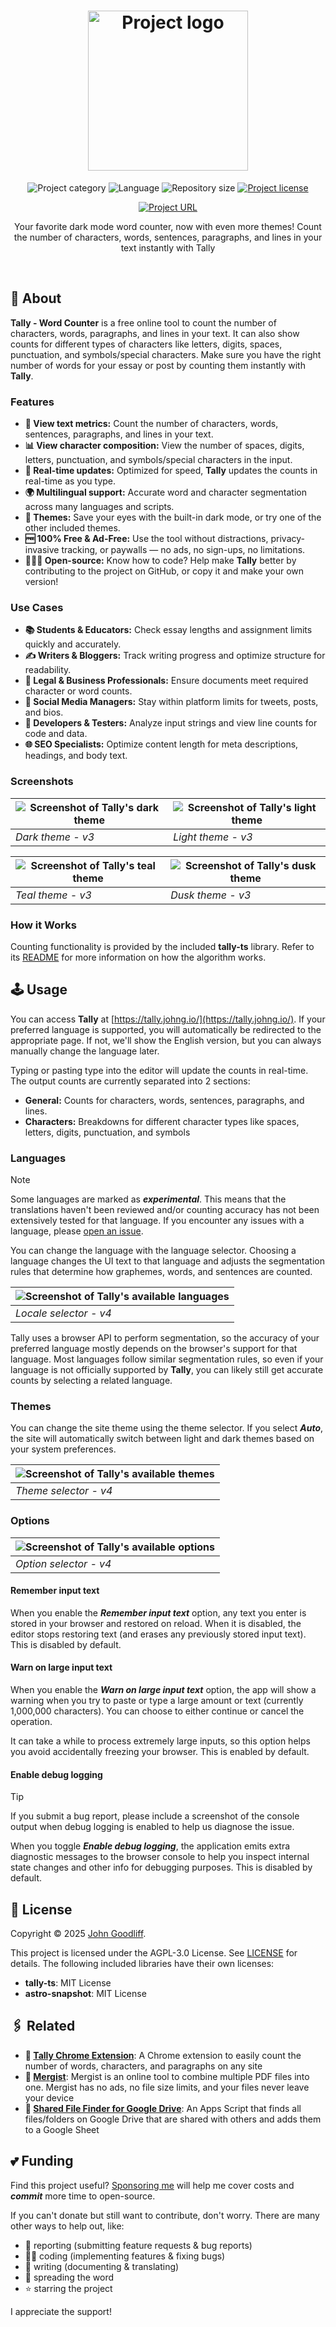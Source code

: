<!-- Project Header -->
<div align="center">
	<h1 class="projectName">
		<a href="https://tally.johng.io" title="Tally - Word Counter">
			<img class="projectLogo" src="src/images/logo.svg" alt="Project logo" title="Project logo" width="256">
		</a>
	</h1>
	<p class="projectBadges info">
		<img src="https://johng.io/badges/category/App.svg" alt="Project category" title="Project category">
		<img src="https://img.shields.io/github/languages/top/jerboa88/Tally.svg" alt="Language" title="Language">
		<img src="https://img.shields.io/github/repo-size/jerboa88/Tally.svg" alt="Repository size" title="Repository size">
		<a href="LICENSE"><img src="https://img.shields.io/github/license/jerboa88/Tally.svg" alt="Project license" title="Project license"/></a>
	</p>
	<p class="projectBadges status">
		<a href="https://tally.johng.io" title="Project URL"><img src="https://img.shields.io/website?url=https%3A%2F%2Ftally.johng.io&up_message=tally.johng.io%20%E2%86%97" alt="Project URL" title="Project URL"></a>
	</p>
	<p class="projectDesc">
		Your favorite dark mode word counter, now with even more themes! Count the number of characters, words, sentences, paragraphs, and lines in your text instantly with Tally
	</p>
	<br/>
</div>

## 👋 About

**Tally - Word Counter** is a free online tool to count the number of characters, words, paragraphs, and lines in your text. It can also show counts for different types of characters like letters, digits, spaces, punctuation, and symbols/special characters. Make sure you have the right number of words for your essay or post by counting them instantly with **Tally**.

### Features

- **🧮 View text metrics:** Count the number of characters, words, sentences, paragraphs, and lines in your text.
- **📊 View character composition:** View the number of spaces, digits, letters, punctuation, and symbols/special characters in the input.
- **🚀 Real-time updates:** Optimized for speed, **Tally** updates the counts in real-time as you type.
- **🌍 Multilingual support:** Accurate word and character segmentation across many languages and scripts.
- **🎨 Themes:** Save your eyes with the built-in dark mode, or try one of the other included themes.
- **🆓 100% Free & Ad-Free:** Use the tool without distractions, privacy-invasive tracking, or paywalls — no ads, no sign-ups, no limitations.
- **👨🏻‍💻 Open-source:** Know how to code? Help make **Tally** better by contributing to the project on GitHub, or copy it and make your own version!

### Use Cases

- **📚 Students & Educators:** Check essay lengths and assignment limits quickly and accurately.
- **✍️ Writers & Bloggers:** Track writing progress and optimize structure for readability.
- **📄 Legal & Business Professionals:** Ensure documents meet required character or word counts.
- **📱 Social Media Managers:** Stay within platform limits for tweets, posts, and bios.
- **🧪 Developers & Testers:** Analyze input strings and view line counts for code and data.
- **🌐 SEO Specialists:** Optimize content length for meta descriptions, headings, and body text.

### Screenshots

| ![Screenshot of Tally's dark theme](docs/images/theme/dark.png) | ![Screenshot of Tally's light theme](docs/images/theme/light.png) |
| --------------------------------------------------------------- | ----------------------------------------------------------------- |
| _Dark theme - v3_                                               | _Light theme - v3_                                                |

| ![Screenshot of Tally's teal theme](docs/images/theme/teal.png) | ![Screenshot of Tally's dusk theme](docs/images/theme/dusk.png) |
| --------------------------------------------------------------- | --------------------------------------------------------------- |
| _Teal theme - v3_                                               | _Dusk theme - v3_                                               |

### How it Works

Counting functionality is provided by the included **tally-ts** library. Refer to its [README](./src/lib/tally-ts/README.md) for more information on how the algorithm works.

## 🕹️ Usage

You can access **Tally** at [https://tally.johng.io/](https://tally.johng.io/). If your preferred language is supported, you will automatically be redirected to the appropriate page. If not, we'll show the English version, but you can always manually change the language later.

Typing or pasting type into the editor will update the counts in real-time. The output counts are currently separated into 2 sections:

- **General:** Counts for characters, words, sentences, paragraphs, and lines.
- **Characters:** Breakdowns for different character types like spaces, letters, digits, punctuation, and symbols

### Languages

> [!NOTE]
> Some languages are marked as _**experimental**_. This means that the translations haven't been reviewed and/or counting accuracy has not been extensively tested for that language. If you encounter any issues with a language, please [open an issue].

You can change the language with the language selector. Choosing a language changes the UI text to that language and adjusts the segmentation rules that determine how graphemes, words, and sentences are counted.

| ![Screenshot of Tally's available languages](docs/images/selector/locale.png) |
| ----------------------------------------------------------------------------- |
| _Locale selector - v4_                                                        |

Tally uses a browser API to perform segmentation, so the accuracy of your preferred language mostly depends on the browser's support for that language. Most languages follow similar segmentation rules, so even if your language is not officially supported by **Tally**, you can likely still get accurate counts by selecting a related language.

### Themes

You can change the site theme using the theme selector. If you select _**Auto**_, the site will automatically switch between light and dark themes based on your system preferences.

| ![Screenshot of Tally's available themes](docs/images/selector/theme.png) |
| ------------------------------------------------------------------------- |
| _Theme selector - v4_                                                     |

### Options

| ![Screenshot of Tally's available options](docs/images/selector/option.png) |
| --------------------------------------------------------------------------- |
| _Option selector - v4_                                                      |

#### Remember input text

When you enable the _**Remember input text**_ option, any text you enter is stored in your browser and restored on reload. When it is disabled, the editor stops restoring text (and erases any previously stored input text). This is disabled by default.

#### Warn on large input text

When you enable the _**Warn on large input text**_ option, the app will show a warning when you try to paste or type a large amount or text (currently 1,000,000 characters). You can choose to either continue or cancel the operation.

It can take a while to process extremely large inputs, so this option helps you avoid accidentally freezing your browser. This is enabled by default.

#### Enable debug logging

> [!TIP]
> If you submit a bug report, please include a screenshot of the console output when debug logging is enabled to help us diagnose the issue.

When you toggle _**Enable debug logging**_, the application emits extra diagnostic messages to the browser console to help you inspect internal state changes and other info for debugging purposes. This is disabled by default.

## 🧾 License

Copyright © 2025 [John Goodliff](https://johng.io).

This project is licensed under the AGPL-3.0 License. See [LICENSE](LICENSE) for details. The following included libraries have their own licenses:

- **tally-ts**: MIT License
- **astro-snapshot**: MIT License

## 🖇️ Related

- **👤 [Tally Chrome Extension]**: A Chrome extension to easily count the number of words, characters, and paragraphs on any site
- **👤 [Mergist](https://mergist.johng.io)**: Mergist is an online tool to combine multiple PDF files into one. Mergist has no ads, no file size limits, and your files never leave your device
- **👤 [Shared File Finder for Google Drive](https://github.com/jerboa88/Shared-File-Finder-for-Google-Drive)**: An Apps Script that finds all files/folders on Google Drive that are shared with others and adds them to a Google Sheet

## 💕 Funding

Find this project useful? [Sponsoring me](https://johng.io/funding) will help me cover costs and **_commit_** more time to open-source.

If you can't donate but still want to contribute, don't worry. There are many other ways to help out, like:

- 📢 reporting (submitting feature requests & bug reports)
- 👨‍💻 coding (implementing features & fixing bugs)
- 📝 writing (documenting & translating)
- 💬 spreading the word
- ⭐ starring the project

I appreciate the support!

[Tally Chrome Extension]: https://github.com/jerboa88/Tally-Extension
[open an issue]: https://github.com/jerboa88/Tally/issues
